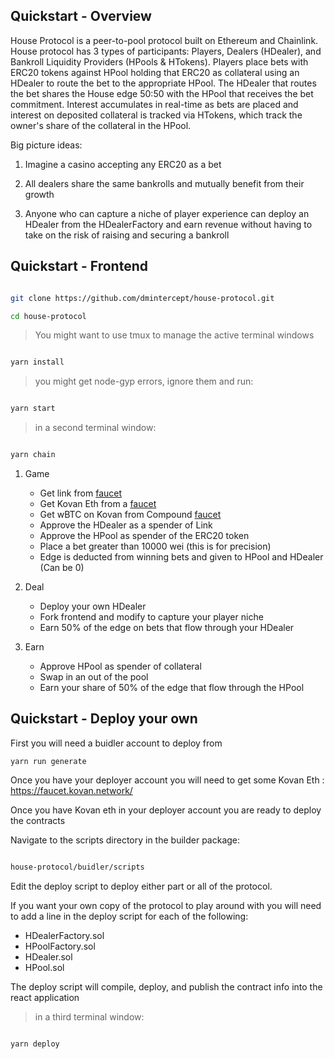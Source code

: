 ## Quickstart - Overview

House Protocol is a peer-to-pool protocol built on Ethereum and Chainlink.  House protocol has 3 types of participants: Players, Dealers (HDealer), and Bankroll Liquidity Providers (HPools & HTokens).  Players place bets with ERC20 tokens against HPool holding that ERC20 as collateral using an HDealer to route the bet to the appropriate HPool. The HDealer that routes the bet shares the House edge 50:50 with the HPool that receives the bet commitment.  Interest accumulates in real-time as bets are placed and interest on deposited collateral is tracked via HTokens, which track the owner's share of the collateral in the HPool.

Big picture ideas:

1. Imagine a casino accepting any ERC20 as a bet

2. All dealers share the same bankrolls and mutually benefit from their growth

3. Anyone who can capture a niche of player experience can deploy an HDealer from the HDealerFactory and earn revenue without having to take on the risk of raising and securing a bankroll

## Quickstart - Frontend

```bash 

git clone https://github.com/dmintercept/house-protocol.git 

cd house-protocol 

```

>You might want to use tmux to manage the active terminal windows

```bash

yarn install

```

> you might get node-gyp errors, ignore them and run:

```bash

yarn start

```

> in a second terminal window:

```bash

yarn chain

```

1. Game
    - Get link from [faucet](https://kovan.chain.link/) 
    - Get Kovan Eth from a [faucet](https://faucet.kovan.network/)
    - Get wBTC on Kovan from Compound [faucet](https://app.compound.finance/)
    - Approve the HDealer as a spender of Link
    - Approve the HPool as spender of the ERC20 token
    - Place a bet greater than 10000 wei (this is for precision)
    - Edge is deducted from winning bets and given to HPool and HDealer (Can be 0)

2. Deal
    - Deploy your own HDealer
    - Fork frontend and modify to capture your player niche
    - Earn 50% of the edge on bets that flow through your HDealer

 3. Earn
    - Approve HPool as spender of collateral
    - Swap in an out of the pool
    - Earn your share of 50% of the edge that flow through the HPool

## Quickstart - Deploy your own

First you will need a buidler account to deploy from

```
yarn run generate

```

Once you have your deployer account you will need to get some Kovan Eth : https://faucet.kovan.network/

Once you have Kovan eth in your deployer account you are ready to deploy the contracts

Navigate to the scripts directory in the builder package:

```bash

house-protocol/buidler/scripts

```

Edit the deploy script to deploy either part or all of the protocol.

If you want your own copy of the protocol to play around with you will need to add a line in the deploy script for each of the following:

- HDealerFactory.sol
- HPoolFactory.sol
- HDealer.sol
- HPool.sol

The deploy script will compile, deploy, and publish the contract info into the react application

> in a third terminal window:

```bash

yarn deploy

```


> 
